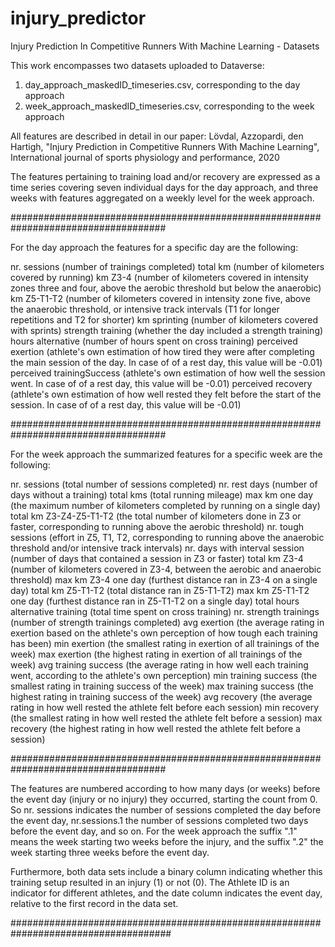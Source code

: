 # injury_predictor

Injury Prediction In Competitive Runners With Machine Learning - Datasets

This work encompasses two datasets uploaded to Dataverse:

1. day_approach_maskedID_timeseries.csv, corresponding to the day approach
2. week_approach_maskedID_timeseries.csv, corresponding to the week approach

All features are described in detail in our paper:
Lövdal, Azzopardi, den Hartigh, "Injury Prediction in Competitive Runners With Machine Learning", International journal of sports physiology and performance, 2020


The features pertaining to training load and/or recovery are expressed as a 
time series covering seven individual days for the day approach, 
and three weeks with features aggregated on a weekly level for the week approach.

####################################################################################

For the day approach the features for a specific day are the following:

nr. sessions (number of trainings completed)
total km (number of kilometers covered by running)
km Z3-4 (number of kilometers covered in intensity zones three and four,
	above the aerobic threshold but below the anaerobic)
km Z5-T1-T2 (number of kilometers covered in intensity zone five, above the
	     anaerobic threshold, or intensive track intervals 
	     (T1 for longer repetitions and T2 for shorter)
km sprinting (number of kilometers covered with sprints)
strength training (whether the day included a strength training)
hours alternative (number of hours spent on cross training)
perceived exertion (athlete's own estimation of how tired they were after 
		   completing the main session of the day. In case of of a 
		   rest day, this value will be -0.01)
perceived trainingSuccess (athlete's own estimation of how well the session went.
			   In case of of a rest day, this value will be -0.01)
perceived recovery (athlete's own estimation of how well rested they felt before
	 	    the start of the session. In case of of a 
		   rest day, this value will be -0.01)

####################################################################################

For the week approach the summarized features for a specific week are the following:

nr. sessions (total number of sessions completed)
nr. rest days (number of days without a training)
total kms (total running mileage)
max km one day (the maximum number of kilometers completed by running on a single day)
total km Z3-Z4-Z5-T1-T2 (the total number of kilometers done in Z3 or faster, corresponding to
			running above the aerobic threshold)
nr. tough sessions (effort in Z5, T1, T2, corresponding to running above the anaerobic threshold
		    and/or intensive track intervals)
nr. days with interval session (number of days that contained a session in Z3 or faster)
total km Z3-4 (number of kilometers covered in Z3-4, between the aerobic and anaerobic threshold)
max km Z3-4 one day (furthest distance ran in Z3-4 on a single day)
total km Z5-T1-T2 (total distance ran in Z5-T1-T2)
max km Z5-T1-T2 one day (furthest distance ran in Z5-T1-T2 on a single day)
total hours alternative training (total time spent on cross training)
nr. strength trainings (number of strength trainings completed)
avg exertion (the average rating in exertion based on the athlete's own perception of how
	      tough each training has been)
min exertion (the smallest rating in exertion of all trainings of the week)
max exertion (the highest rating in exertion of all trainings of the week)
avg training success (the average rating in how well each training went, according to
		      the athlete's own perception)
min training success (the smallest rating in training success of the week)
max training success (the highest rating in training success of the week)
avg recovery (the average rating in how well rested the athlete felt before each session)
min recovery (the smallest rating in how well rested the athlete felt before a session)
max recovery (the highest rating in how well rested the athlete felt before a session)

####################################################################################

The features are numbered according to how many days (or weeks) before the event 
day (injury or no injury) they occurred, starting the count from 0.
So nr. sessions indicates the number of
sessions completed the day before the event day, nr.sessions.1 the number 
of sessions completed two days before the event day, and so on.
For the week approach the suffix ".1" means the week starting two 
weeks before the injury, and the suffix ".2" the week starting three weeks before
the event day. 

Furthermore, both data sets include a binary column indicating whether 
this training setup resulted in an injury (1) or not (0). The Athlete ID 
is an indicator for different athletes, and the date column indicates the 
event day, relative to the first record in the data set.

#####################################################################################
